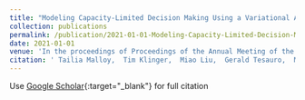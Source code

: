 ```yaml
---
title: "Modeling Capacity-Limited Decision Making Using a Variational Autoencoder"
collection: publications
permalink: /publication/2021-01-01-Modeling-Capacity-Limited-Decision-Making-Using-a-Variational-Autoencoder
date: 2021-01-01
venue: 'In the proceedings of Proceedings of the Annual Meeting of the Cognitive Science Society'
citation: ' Tailia Malloy,  Tim Klinger,  Miao Liu,  Gerald Tesauro,  Matthew Riemer,  Chris Sims, &quot;Modeling Capacity-Limited Decision Making Using a Variational Autoencoder.&quot; In the proceedings of Proceedings of the Annual Meeting of the Cognitive Science Society, 2021.'
---
```

Use [Google Scholar](https://scholar.google.com/scholar?q=Modeling+Capacity+Limited+Decision+Making+Using+a+Variational+Autoencoder){:target="_blank"} for full citation